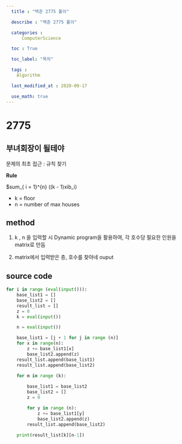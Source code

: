 ```yaml
---
  title : "백준 2775 풀이"

  describe : "백준 2775 풀이"

  categories : 
      ComputerScience

  toc : True

  toc_label: "목차"

  tags : 
    Algorithm

  last_modified_at : 2020-09-17

  use_math: true
---
```


# 2775
## 부녀회장이 될테야

문제의 최초 접근 : 규칙 찾기

**Rule** </br>

$sum_{ i = 1}^{n} ((k - 1)xib_i)

* k = floor
* n = number of max houses

## method

1. k , n 을 입력할 시 Dynamic program을 활용하여, 각 호수당 필요한 인원을 matrix로 만듬

2. matrix에서 입력받은 층, 호수를 찾아네 ouput

## source code
```python
for i in range (eval(input())):
    base_list1 = []
    base_list2 = []
    result_list = []
    z = 0    
    k = eval(input())

    n = eval(input())

    base_list1 = [j + 1 for j in range (n)]
    for x in range(n):
        z += base_list1[x]
        base_list2.append(z)
    result_list.append(base_list1)
    result_list.append(base_list2)

    for m in range (k):
        
        base_list1 = base_list2
        base_list2 = []
        z = 0

        for y in range (n):
            z += base_list1[y]
            base_list2.append(z)
        result_list.append(base_list2)
        
    print(result_list[k][n-1])
```